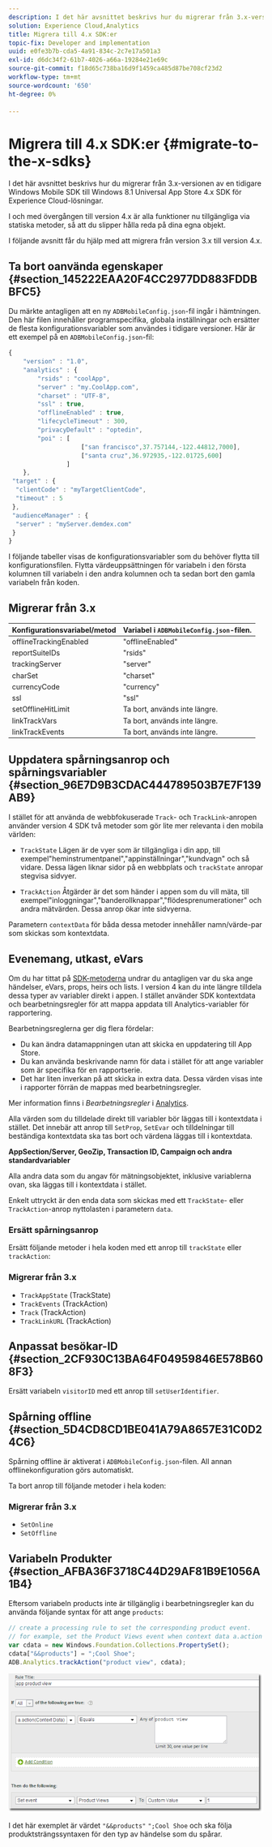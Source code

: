 ```yaml
---
description: I det här avsnittet beskrivs hur du migrerar från 3.x-versionen av en tidigare Windows Mobile SDK till Windows 8.1 Universal App Store 4.x SDK för Experience Cloud-lösningar.
solution: Experience Cloud,Analytics
title: Migrera till 4.x SDK:er
topic-fix: Developer and implementation
uuid: e0fe3b7b-cda5-4a91-834c-2c7e17a501a3
exl-id: d6dc34f2-61b7-4026-a66a-19284e21e69c
source-git-commit: f18d65c738ba16d9f1459ca485d87be708cf23d2
workflow-type: tm+mt
source-wordcount: '650'
ht-degree: 0%

---
```


# Migrera till 4.x SDK:er {#migrate-to-the-x-sdks}

I det här avsnittet beskrivs hur du migrerar från 3.x-versionen av en tidigare Windows Mobile SDK till Windows 8.1 Universal App Store 4.x SDK för Experience Cloud-lösningar.

I och med övergången till version 4.x är alla funktioner nu tillgängliga via statiska metoder, så att du slipper hålla reda på dina egna objekt.

I följande avsnitt får du hjälp med att migrera från version 3.x till version 4.x.

## Ta bort oanvända egenskaper {#section_145222EAA20F4CC2977DD883FDDBBFC5}

Du märkte antagligen att en ny `ADBMobileConfig.json`-fil ingår i hämtningen. Den här filen innehåller programspecifika, globala inställningar och ersätter de flesta konfigurationsvariabler som användes i tidigare versioner. Här är ett exempel på en `ADBMobileConfig.json`-fil:

```js
{ 
    "version" : "1.0", 
    "analytics" : { 
        "rsids" : "coolApp", 
        "server" : "my.CoolApp.com", 
        "charset" : "UTF-8", 
        "ssl" : true, 
        "offlineEnabled" : true, 
        "lifecycleTimeout" : 300, 
        "privacyDefault" : "optedin", 
        "poi" : [ 
                    ["san francisco",37.757144,-122.44812,7000], 
                    ["santa cruz",36.972935,-122.01725,600] 
                ] 
    }, 
 "target" : { 
  "clientCode" : "myTargetClientCode", 
  "timeout" : 5 
 }, 
 "audienceManager" : { 
  "server" : "myServer.demdex.com" 
 } 
}
```

I följande tabeller visas de konfigurationsvariabler som du behöver flytta till konfigurationsfilen. Flytta värdeuppsättningen för variabeln i den första kolumnen till variabeln i den andra kolumnen och ta sedan bort den gamla variabeln från koden.

## Migrerar från 3.x

| Konfigurationsvariabel/metod | Variabel i `ADBMobileConfig.json`-filen. |
|--- |--- |
| offlineTrackingEnabled | &quot;offlineEnabled&quot; |
| reportSuiteIDs | &quot;rsids&quot; |
| trackingServer | &quot;server&quot; |
| charSet | &quot;charset&quot; |
| currencyCode | &quot;currency&quot; |
| ssl | &quot;ssl&quot; |
| setOfflineHitLimit | Ta bort, används inte längre. |
| linkTrackVars | Ta bort, används inte längre. |
| linkTrackEvents | Ta bort, används inte längre. |

## Uppdatera spårningsanrop och spårningsvariabler {#section_96E7D9B3CDAC444789503B7E7F139AB9}

I stället för att använda de webbfokuserade `Track`- och `TrackLink`-anropen använder version 4 SDK två metoder som gör lite mer relevanta i den mobila världen:

* `TrackState` Lägen är de vyer som är tillgängliga i din app, till exempel&quot;heminstrumentpanel&quot;,&quot;appinställningar&quot;,&quot;kundvagn&quot; och så vidare. Dessa lägen liknar sidor på en webbplats och `trackState` anropar stegvisa sidvyer.

* `TrackAction` Åtgärder är det som händer i appen som du vill mäta, till exempel&quot;inloggningar&quot;,&quot;banderollknappar&quot;,&quot;flödesprenumerationer&quot; och andra mätvärden. Dessa anrop ökar inte sidvyerna.

Parametern `contextData` för båda dessa metoder innehåller namn/värde-par som skickas som kontextdata.

## Evenemang, utkast, eVars

Om du har tittat på [SDK-metoderna](/help/windows-appstore/c-configuration/methods.md) undrar du antagligen var du ska ange händelser, eVars, props, heirs och lists. I version 4 kan du inte längre tilldela dessa typer av variabler direkt i appen. I stället använder SDK kontextdata och bearbetningsregler för att mappa appdata till Analytics-variabler för rapportering.

Bearbetningsreglerna ger dig flera fördelar:

* Du kan ändra datamappningen utan att skicka en uppdatering till App Store.
* Du kan använda beskrivande namn för data i stället för att ange variabler som är specifika för en rapportserie.
* Det har liten inverkan på att skicka in extra data. Dessa värden visas inte i rapporter förrän de mappas med bearbetningsregler.

Mer information finns i *Bearbetningsregler* i [Analytics](/help/windows-appstore/analytics/analytics.md).

Alla värden som du tilldelade direkt till variabler bör läggas till i kontextdata i stället. Det innebär att anrop till `SetProp`, `SetEvar` och tilldelningar till beständiga kontextdata ska tas bort och värdena läggas till i kontextdata.

**AppSection/Server, GeoZip, Transaction ID, Campaign och andra standardvariabler**

Alla andra data som du angav för mätningsobjektet, inklusive variablerna ovan, ska läggas till i kontextdata i stället.

Enkelt uttryckt är den enda data som skickas med ett `TrackState`- eller `TrackAction`-anrop nyttolasten i parametern `data`.

### Ersätt spårningsanrop

Ersätt följande metoder i hela koden med ett anrop till `trackState` eller `trackAction`:

### Migrerar från 3.x

* `TrackAppState` (TrackState)
* `TrackEvents` (TrackAction)
* `Track` (TrackAction)
* `TrackLinkURL` (TrackAction)

## Anpassat besökar-ID {#section_2CF930C13BA64F04959846E578B608F3}

Ersätt variabeln `visitorID` med ett anrop till `setUserIdentifier`.

## Spårning offline {#section_5D4CD8CD1BE041A79A8657E31C0D24C6}

Spårning offline är aktiverat i `ADBMobileConfig.json`-filen. All annan offlinekonfiguration görs automatiskt.

Ta bort anrop till följande metoder i hela koden:

### Migrerar från 3.x

* `SetOnline`
* `SetOffline`

## Variabeln Produkter {#section_AFBA36F3718C44D29AF81B9E1056A1B4}

Eftersom variabeln products inte är tillgänglig i bearbetningsregler kan du använda följande syntax för att ange `products`:

```js
// create a processing rule to set the corresponding product event. 
// for example, set the Product Views event when context data a.action = "product view" 
var cdata = new Windows.Foundation.Collections.PropertySet(); 
cdata["&&products"] = ";Cool Shoe"; 
ADB.Analytics.trackAction("product view", cdata);
```

![](assets/prod-view.png)

I det här exemplet är värdet `"&&products"` `";Cool Shoe` och ska följa produktsträngssyntaxen för den typ av händelse som du spårar.
